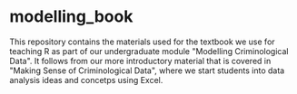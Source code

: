 # modelling_book

This repository contains the materials used for the textbook we use for teaching R as part of our undergraduate module "Modelling Criminological Data". It follows from our more introductory material that is covered in "Making Sense of Criminological Data", where we start students into data analysis ideas and concetps using Excel.
